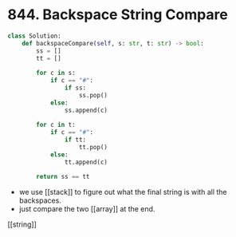 # 844. Backspace String Compare

```python
class Solution:
    def backspaceCompare(self, s: str, t: str) -> bool:
        ss = []
        tt = []
        
        for c in s:
            if c == "#":
                if ss:
                    ss.pop()
            else:
                ss.append(c)
        
        for c in t:
            if c == "#":
                if tt:
                    tt.pop()
            else:
                tt.append(c)

        return ss == tt
```

- we use [[stack]] to figure out what the final string is with all the backspaces.
- just compare the two [[array]] at the end.

[[string]]